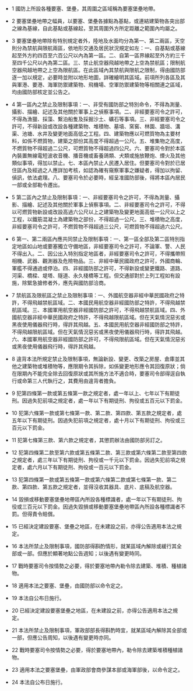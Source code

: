 * 1 國防上所設各種要塞、堡壘，其周圍之區域稱為要塞堡壘地帶。

* 2 要塞堡壘地帶之幅員，以要塞、堡壘各據點為基點，或連結建築物各突出部之線為基線，自此基點或基線起，至其周圍外方所定距離之範圍內均屬之。

* 3 要塞堡壘地帶除有特別規定者外，陸地及水面均分為第一、第二兩區，天空則分為禁航與限航兩區，依地形交通及居民狀況規定如左：一、自基點或基線起至外方約四百至六百公尺以內為第一區。二、自第一區界線起至外方約三千至四千公尺以內為第二區。三、禁止航空器飛越地帶之上空為禁航區；限制航空器飛越地帶之上空為限航區。在此區域內其禁航與限航之限制，得由國防部逐一加以規定，必要時並附以地形地圖，詳確繪明其區域。前項所列各區及其與軍港、要港、海軍防禦建築物、飛機場、空軍防禦建築物等相關連之區域，均由國防部核定並公告之。

* 4 第一區內之禁止及限制事項：一、非受有國防部之特別命令，不得為測量、攝影、描繪、記述及其他關於軍事上之偵察事項。二、非經要塞司令之許可，不得為漁獵、採藻、繫泊船隻及採掘沙土、礦石等事項。三、非經要塞司令之許可，不得新設或改設各種建築物、堆積物、墓墳、窯窖、林園、牆垣、溝渠、池塘、水井及變更地面高低之工程。四、建築物應以可燃質物為主要材料，如係不燃質物，建築之部份其高度不得超過一公尺。五、堆集物之高度，不燃質物不得超過二公尺，可燃質物不得超過四公尺。六、要塞司令對於本區內裝置無線電短波收音機、播音機或畜養鴿類、犬類或施放鞭炮、煙火及其他類似事項，得加以禁止。七、本區內禁止人民遷入居住。但要塞司令對於已居住區內及經過之人應詳加考核，如認為確有窺察軍事之嫌疑者，得加以拘留、偵訊，依法處理。八、要塞司令於必要時，經呈准國防部後，得將本區內居民一部或全部勒令遷出。

* 5 第二區內之禁止及限制事項：一、非經要塞司令之許可，不得為測量、攝影、描繪、記述及其他關於軍事上偵察事項。二、非經要塞司令之許可，不得以可燃質物新設或改設高過六公尺以上之建築物及變更地面高低一公尺以上之工程，以鐵筋混凝土為建築物之部份，不得超過一公尺。三、堆積物之高度，非經要塞司令之許可，不燃質物不得超過三公尺，可燃質物不得超過六公尺。

* 6 第一、第二兩區內應共同禁止及限制事項：一、第一區全部及第二區特別指定地區如山地或要塞獨立守備地區，非經要塞司令之許可，不論軍、警、人民不得出入。二、因公出入特別指定地區者，非經要塞司令之許可，不得攜帶照相機、武器、觀測器及危險物品。三、非經中華民國政府之許可，外國商輪、軍艦不得通過或停泊。四、非經國防部之許可，不得新設或變更鐵路、道路、河渠、橋樑、堤塔、隧道、永久棧橋等工程。但交通部對於上列工程如有設施，除緊急搶修者外，應先與國防部洽商。

* 7 禁航區及限航區之禁止及限制事項：一、外國航空器非經中華民國政府之特許，不得飛越禁航區域。二、本國民用航空器非經國防部之特許，不得飛越禁航區域。三、本國軍用航空器非經國防部之許可，不得飛越禁航區域。四、外國航空器非經中華民國政府之特許，不得飛越限航區域。但在天氣情況惡劣或黑夜使用儀器飛行時，得許其飛越。五、本國民用航空器非經國防部之特許，不得飛越限航區域。但在天氣情況惡劣或黑夜使用儀器飛行時，得許其飛越。六、本國軍用航空器非經國防部之許可，不得飛限航區域。但在天氣情況惡劣或黑夜使用儀器飛行時，得許其飛越。

* 8 違背本法所規定禁止及限制事項，無論新設、變更、改築之房屋、倉庫並其他之建築物或堆積物等，應限期令其拆除，如係變更地形應令其回復原狀；倘在限期內不能完全除去回復原狀或其所施方法不適合時，要塞司令部得逕自執行或命第三人代執行之，其費用由違背者擔負。

* 9 犯第四條第一款或第五條第一款之規定者，處一年以上、七年以下有期徒刑。因過失犯前項之規定者，處一年以下有期徒刑、拘役或五百元以下罰金。

* 10 犯第六條第一款或第七條第一款、第二款、第四款、第五款之規定者，處五年以下有期徒刑。因過失犯前項之規定者，處十月以下有期徒刑、拘役或三百元以下罰金。

* 11 犯第七條第三款、第六款之規定者，其懲罰辦法由國防部另訂之。

* 12 犯第四條第二款至第六款或第五條第二款、第三款或第六條第二款至第四款之規定者，處三年以下有期徒刑、拘役或一千元以下罰金。因過失犯前項之規定者，處六月以下有期徒刑、拘役或一百元以下罰金。

* 13 犯第四條第一款或第五條第一款或第六條第二款或第七條第一款、第二款、第四款、第五款之規定者，並得沒收其器具、底片、底稿及航空器。

* 14 毀損或移動要塞堡壘地帶區內所設各種標識者，處一年以下有期徒刑、拘役或三百元以下罰金。因過失毀損或移動要塞堡壘地帶區內所設各種標識者不罰。但得責令賠償。

* 15 已經決定建設要塞、堡壘之地區，在未建設之前，亦得公告適用本法之規定。

* 16 本法所禁止及限制事項，國防部得斟酌情形，就某區域內解除或緩行其全部或一部。但應於顯著地點公告週知；以後遇有變更時同。

* 17 戰時要塞司令按情勢之必要，得於要塞地帶內勒令除去建築、堆積、種植諸物。

* 18 適用本法之要塞、堡壘，由國防部以命令定之。

* 19 本法自公布日施行。

* 20 已經決定建設要塞堡壘之地區，在未建設之前，亦得公告適用本法之規定。

* 21 本法所禁止及限制事項，軍政部部長得斟酌時宜，就某區域內解除其全部或一部，但應公告周知，以後遇有變更時亦同。

* 22 戰時要塞司令按情勢之必要，得於要塞地帶內，勒令除去建築堆積種植諸物。

* 23 適用本法之要塞堡壘，由軍政部會商參謀本部或海軍部後，以命令定之。

* 24 本法自公布日施行。

